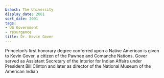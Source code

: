 ```yaml
---
branch: The University
display_date: 2001
sort_date: 2001
tags:
- US Government
- resurgence
title: Dr. Kevin Gover
---
```


Princeton’s first honorary degree conferred upon a Native American is given to Kevin Gover, a citizen of the Pawnee and Comanche Nations. Gover served as Assistant Secretary of the Interior for Indian Affairs under President Bill Clinton and later as director of the National Museum of the American Indian